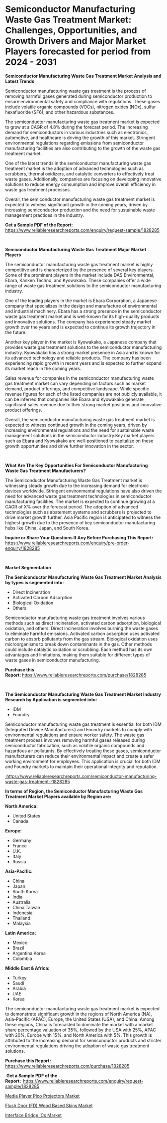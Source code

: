 <p><h1>Semiconductor Manufacturing Waste Gas Treatment Market: Challenges, Opportunities, and Growth Drivers and Major Market Players forecasted for period from 2024 - 2031</h1></p><p><strong>Semiconductor Manufacturing Waste Gas Treatment Market Analysis and Latest Trends</strong></p>
<p><p>Semiconductor manufacturing waste gas treatment is the process of removing harmful gases generated during semiconductor production to ensure environmental safety and compliance with regulations. These gases include volatile organic compounds (VOCs), nitrogen oxides (NOx), sulfur hexafluoride (SF6), and other hazardous substances.</p><p>The semiconductor manufacturing waste gas treatment market is expected to grow at a CAGR of 4.8% during the forecast period. The increasing demand for semiconductors in various industries such as electronics, automotive, and healthcare is driving the growth of this market. Stringent environmental regulations regarding emissions from semiconductor manufacturing facilities are also contributing to the growth of the waste gas treatment market.</p><p>One of the latest trends in the semiconductor manufacturing waste gas treatment market is the adoption of advanced technologies such as scrubbers, thermal oxidizers, and catalytic converters to effectively treat waste gases. Additionally, companies are focusing on developing innovative solutions to reduce energy consumption and improve overall efficiency in waste gas treatment processes.</p><p>Overall, the semiconductor manufacturing waste gas treatment market is expected to witness significant growth in the coming years, driven by increasing semiconductor production and the need for sustainable waste management practices in the industry.</p></p>
<p><strong>Get a Sample PDF of the Report:&nbsp;</strong> <a href="https://www.reliableresearchreports.com/enquiry/request-sample/1828285">https://www.reliableresearchreports.com/enquiry/request-sample/1828285</a></p>
<p>&nbsp;</p>
<p><strong>Semiconductor Manufacturing Waste Gas Treatment Major Market Players</strong></p>
<p><p>The semiconductor manufacturing waste gas treatment market is highly competitive and is characterized by the presence of several key players. Some of the prominent players in the market include DAS Environmental, Ebara, Kanken Techno, and Kyowakako. These companies offer a wide range of waste gas treatment solutions to the semiconductor manufacturing industry.</p><p>One of the leading players in the market is Ebara Corporation, a Japanese company that specializes in the design and manufacture of environmental and industrial machinery. Ebara has a strong presence in the semiconductor waste gas treatment market and is well-known for its high-quality products and innovative solutions. The company has experienced steady market growth over the years and is expected to continue its growth trajectory in the future.</p><p>Another key player in the market is Kyowakako, a Japanese company that provides waste gas treatment solutions to the semiconductor manufacturing industry. Kyowakako has a strong market presence in Asia and is known for its advanced technology and reliable products. The company has been experiencing rapid growth in recent years and is expected to further expand its market reach in the coming years.</p><p>Sales revenue for companies in the semiconductor manufacturing waste gas treatment market can vary depending on factors such as market demand, product offerings, and competitive landscape. While specific revenue figures for each of the listed companies are not publicly available, it can be inferred that companies like Ebara and Kyowakako generate significant sales revenue due to their strong market positions and innovative product offerings.</p><p>Overall, the semiconductor manufacturing waste gas treatment market is expected to witness continued growth in the coming years, driven by increasing environmental regulations and the need for sustainable waste management solutions in the semiconductor industry.Key market players such as Ebara and Kyowakako are well-positioned to capitalize on these growth opportunities and drive further innovation in the sector.</p></p>
<p>&nbsp;</p>
<p><strong>What Are The Key Opportunities For Semiconductor Manufacturing Waste Gas Treatment Manufacturers?</strong></p>
<p><p>The Semiconductor Manufacturing Waste Gas Treatment market is witnessing steady growth due to the increasing demand for electronic devices worldwide. Stringent environmental regulations have also driven the need for advanced waste gas treatment technologies in semiconductor manufacturing facilities. The market is expected to continue growing at a CAGR of X% over the forecast period. The adoption of advanced technologies such as abatement systems and scrubbers is projected to drive market growth further. Asia Pacific region is anticipated to witness the highest growth due to the presence of key semiconductor manufacturing hubs like China, Japan, and South Korea.</p></p>
<p><strong>Inquire or Share Your Questions If Any Before Purchasing This Report:</strong> <a href="https://www.reliableresearchreports.com/enquiry/pre-order-enquiry/1828285">https://www.reliableresearchreports.com/enquiry/pre-order-enquiry/1828285</a></p>
<p>&nbsp;</p>
<p><strong>Market Segmentation</strong></p>
<p><strong>The Semiconductor Manufacturing Waste Gas Treatment Market Analysis by types is segmented into:</strong></p>
<p><ul><li>Direct Incineration</li><li>Activated Carbon Adsorption</li><li>Biological Oxidation</li><li>Others</li></ul></p>
<p><p>Semiconductor manufacturing waste gas treatment involves various methods such as direct incineration, activated carbon adsorption, biological oxidation, and others. Direct incineration involves burning the waste gases to eliminate harmful emissions. Activated carbon adsorption uses activated carbon to absorb pollutants from the gas stream. Biological oxidation uses microorganisms to break down contaminants in the gas. Other methods could include catalytic oxidation or scrubbing. Each method has its own advantages and limitations, making them suitable for different types of waste gases in semiconductor manufacturing.</p></p>
<p><strong>Purchase this Report:&nbsp;</strong><a href="https://www.reliableresearchreports.com/purchase/1828285">https://www.reliableresearchreports.com/purchase/1828285</a></p>
<p>&nbsp;</p>
<p><strong>The Semiconductor Manufacturing Waste Gas Treatment Market Industry Research by Application is segmented into:</strong></p>
<p><ul><li>IDM</li><li>Foundry</li></ul></p>
<p><p>Semiconductor manufacturing waste gas treatment is essential for both IDM (Integrated Device Manufacturers) and Foundry markets to comply with environmental regulations and ensure worker safety. The waste gas treatment process involves removing harmful gases released during semiconductor fabrication, such as volatile organic compounds and hazardous air pollutants. By effectively treating these gases, semiconductor manufacturers can reduce their environmental impact and create a safer working environment for employees. This application is crucial for both IDM and Foundry markets to maintain their operational integrity and reputation.</p></p>
<p><a href="https://www.reliableresearchreports.com/semiconductor-manufacturing-waste-gas-treatment-r1828285">&nbsp;https://www.reliableresearchreports.com/semiconductor-manufacturing-waste-gas-treatment-r1828285</a></p>
<p><strong>In terms of Region, the Semiconductor Manufacturing Waste Gas Treatment Market Players available by Region are:</strong></p>
<p>
    <p> <strong> North America: </strong>
        <ul>
            <li>United States</li>
            <li>Canada</li>
        </ul>
        </p> 
    <p> <strong> Europe: </strong>
        <ul>
            <li>Germany</li>
            <li>France</li>
            <li>U.K.</li>
            <li>Italy</li>
            <li>Russia</li>
        </ul>
        </p> 
    <p> <strong> Asia-Pacific: </strong>
        <ul>
            <li>China</li>
            <li>Japan</li>
            <li>South Korea</li>
            <li>India</li>
            <li>Australia</li>
            <li>China Taiwan</li>
            <li>Indonesia</li>
            <li>Thailand</li>
            <li>Malaysia</li>
        </ul>
        </p> 
    <p> <strong> Latin America: </strong>
        <ul>
            <li>Mexico</li>
            <li>Brazil</li>
            <li>Argentina Korea</li>
            <li>Colombia</li>
        </ul>
        </p> 
    <p> <strong> Middle East & Africa: </strong>
        <ul>
            <li>Turkey</li>
            <li>Saudi</li>
            <li>Arabia</li>
            <li>UAE</li>
            <li>Korea</li>
        </ul>
    </p>
    </p>
<p><p>The semiconductor manufacturing waste gas treatment market is expected to demonstrate significant growth in the regions of North America (NA), Asia-Pacific (APAC), Europe, the United States (USA), and China. Among these regions, China is forecasted to dominate the market with a market share percentage valuation of 35%, followed by the USA with 25%, APAC with 20%, Europe with 15%, and North America with 5%. This growth is attributed to the increasing demand for semiconductor products and stricter environmental regulations driving the adoption of waste gas treatment solutions.</p></p>
<p><strong>Purchase this Report: </strong><a href="https://www.reliableresearchreports.com/purchase/1828285">https://www.reliableresearchreports.com/purchase/1828285</a></p>
<p>&nbsp;<strong>Get a Sample PDF of the Report:&nbsp;&nbsp;</strong><a href="https://www.reliableresearchreports.com/enquiry/request-sample/1828285">https://www.reliableresearchreports.com/enquiry/request-sample/1828285</a></p>
<p><strong></strong></p>
<p><p><a href="https://www.linkedin.com/pulse/media-player-pico-projectors-market-exploring-share-trends-5oyic?trackingId=RWcearEjYJPm5kfJNfBXww%3D%3D">Media Player Pico Projectors Market</a></p><p><a href="https://www.linkedin.com/pulse/flush-door-fd-wood-based-skinsnbspmarket-focuses-market-share-qj8uf?trackingId=1ViRYTAVQLjnceYlcgtzlQ%3D%3D">Flush Door (FD) Wood Based Skins Market</a></p><p><a href="https://www.linkedin.com/pulse/interface-bridge-ics-market-trends-forecast-competitive-gaite?trackingId=CuUox%2FBRiI3cN4d9Yod6sQ%3D%3D">Interface Bridge ICs Market</a></p></p>